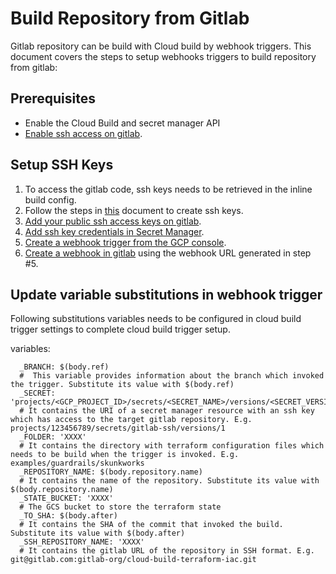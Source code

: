 # Build Repository from Gitlab

Gitlab repository can be build with Cloud build by webhook triggers. This document covers the steps to setup webhooks triggers to build repository from gitlab:

## Prerequisites

* Enable the Cloud Build and secret manager API
* [Enable ssh access on gitlab](https://cloud.google.com/build/docs/automating-builds/gitlab/build-repos-from-gitlab#enabling_ssh_access_on_gitlab).


## Setup SSH Keys

1. To access the gitlab code, ssh keys needs to be retrieved in the inline build config.
2. Follow the steps in [this](https://cloud.google.com/build/docs/automating-builds/gitlab/build-repos-from-gitlab#creating_an_ssh_key) document to create ssh keys. 
3. [Add your public ssh access keys on gitlab](https://cloud.google.com/build/docs/automating-builds/gitlab/build-repos-from-gitlab#adding_your_public_ssh_access_key_on_gitlab).
4. [Add ssh key credentials in Secret Manager](https://cloud.google.com/build/docs/automating-builds/gitlab/build-repos-from-gitlab#webhook_triggers_create_store_secret).
5. [Create a webhook trigger  from the GCP console](https://cloud.google.com/build/docs/automating-builds/gitlab/build-repos-from-gitlab#creating_webhook_triggers).
6. [Create a webhook in gitlab](https://cloud.google.com/build/docs/automating-builds/gitlab/build-repos-from-gitlab#creating_a_webhook_in_gitlab) using the webhook URL generated in step #5.


## Update variable substitutions in webhook trigger


Following substitutions variables needs to be configured in cloud build trigger settings to complete cloud build trigger setup. 

variables:
```
  _BRANCH: $(body.ref)
  #  This variable provides information about the branch which invoked the trigger. Substitute its value with $(body.ref)
  _SECRET: 'projects/<GCP_PROJECT_ID>/secrets/<SECRET_NAME>/versions/<SECRET_VERSION>'
  # It contains the URI of a secret manager resource with an ssh key which has access to the target gitlab repository. E.g. projects/123456789/secrets/gitlab-ssh/versions/1
  _FOLDER: 'XXXX'
  # It contains the directory with terraform configuration files which needs to be build when the trigger is invoked. E.g. examples/guardrails/skunkworks
  _REPOSITORY_NAME: $(body.repository.name)
  # It contains the name of the repository. Substitute its value with $(body.repository.name)
  _STATE_BUCKET: 'XXXX'
  # The GCS bucket to store the terraform state 
  _TO_SHA: $(body.after)
  # It contains the SHA of the commit that invoked the build. Substitute its value with $(body.after)
  _SSH_REPOSITORY_NAME: 'XXXX'
  # It contains the gitlab URL of the repository in SSH format. E.g. git@gitlab.com:gitlab-org/cloud-build-terraform-iac.git
```


